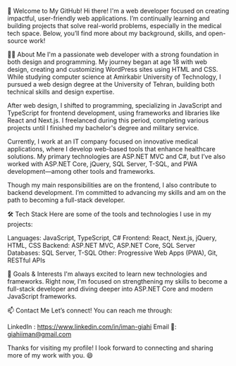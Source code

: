 👋 Welcome to My GitHub!
Hi there! I'm a web developer focused on creating impactful, user-friendly web applications. I’m continually learning and building projects that solve real-world problems, especially in the medical tech space. Below, you’ll find more about my background, skills, and open-source work!

👨‍💻 About Me
I'm a passionate web developer with a strong foundation in both design and programming. My journey began at age 18 with web design, creating and customizing WordPress sites using HTML and CSS. While studying computer science at Amirkabir University of Technology, I pursued a web design degree at the University of Tehran, building both technical skills and design expertise.

After web design, I shifted to programming, specializing in JavaScript and TypeScript for frontend development, using frameworks and libraries like React and Next.js. I freelanced during this period, completing various projects until I finished my bachelor's degree and military service.

Currently, I work at an IT company focused on innovative medical applications, where I develop web-based tools that enhance healthcare solutions. My primary technologies are ASP.NET MVC and C#, but I’ve also worked with ASP.NET Core, jQuery, SQL Server, T-SQL, and PWA development—among other tools and frameworks.

Though my main responsibilities are on the frontend, I also contribute to backend development. I’m committed to advancing my skills and am on the path to becoming a full-stack developer.

🛠️ Tech Stack
Here are some of the tools and technologies I use in my projects:

Languages: JavaScript, TypeScript, C#
Frontend: React, Next.js, jQuery, HTML, CSS
Backend: ASP.NET MVC, ASP.NET Core, SQL Server
Databases: SQL Server, T-SQL
Other: Progressive Web Apps (PWA), Git, RESTful APIs

🌱 Goals & Interests
I'm always excited to learn new technologies and frameworks. Right now, I'm focused on strengthening my skills to become a full-stack developer and diving deeper into ASP.NET Core and modern JavaScript frameworks.

📫 Contact Me
Let’s connect! You can reach me through:

LinkedIn : https://www.linkedin.com/in/iman-giahi
Email 📧: giahiiman@gmail.com

Thanks for visiting my profile! I look forward to connecting and sharing more of my work with you. 😄
